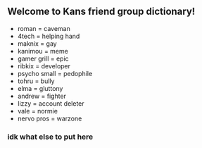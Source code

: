 ## Welcome to Kans friend group dictionary!

- roman = caveman
- 4tech = helping hand
- maknix = gay
- kanimou = meme
- gamer grill = epic
- ribkix = developer
- psycho small = pedophile
- tohru = bully
- elma = gluttony
- andrew = fighter
- lizzy = account deleter
- vale = normie
- nervo pros = warzone

### idk what else to put here
